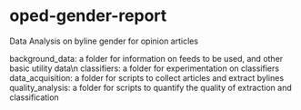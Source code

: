 oped-gender-report
==================

Data Analysis on byline gender for opinion articles

background_data: a folder for information on feeds to be used, and other basic utility data\n
classifiers: a folder for experimentation on classifiers
data_acquisition: a folder for scripts to collect articles and extract bylines
quality_analysis: a folder for scripts to quantify the quality of extraction and classification


